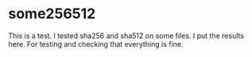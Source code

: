 # some256512
This is a test.
I tested sha256 and sha512 on some files.
I put the results here.
For testing and checking that everything is fine.
